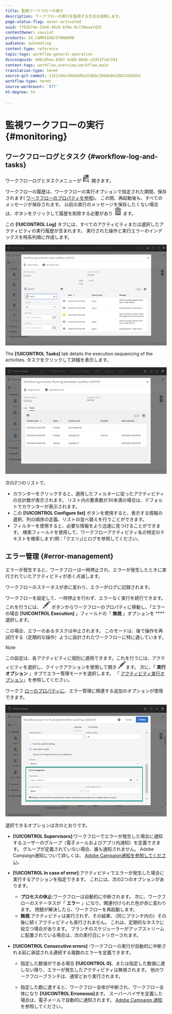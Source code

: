```yaml
---
title: 監視ワークフローの実行
description: ワークフローの実行を監視する方法を説明します。
page-status-flag: never-activated
uuid: ff02b74e-53e8-49c6-bf8e-0c729eaa7d25
contentOwner: sauviat
products: SG_CAMPAIGN/STANDARD
audience: automating
content-type: reference
topic-tags: workflow-general-operation
discoiquuid: 906c85ea-83b7-4268-86da-cd353f1dc591
context-tags: workflow,overview;workflow,main
translation-type: tm+mt
source-git-commit: 1321c84c49de6d9a318bbc5bb8a0e28b332d2b5d
workflow-type: tm+mt
source-wordcount: '577'
ht-degree: 5%

---
```



# 監視ワークフローの実行 {#monitoring}

## ワークフローログとタスク {#workflow-log-and-tasks}

ワークフローログとタスクメニューが ![](assets/printpreview_darkgrey-24px.png) 開きます。

ワークフローの履歴は、ワークフローの実行オプションで指定された期間、保存されます( [ワークフローのプロパティを参照](../../automating/using/managing-execution-options.md))。 この間、再起動後も、すべてのメッセージが保存されます。 以前の実行のメッセージを保存したくない場合は、ボタンをクリックして履歴を削除する必要があり ![](assets/delete_darkgrey-24px.png) ます。

この **[!UICONTROL Log]** タブには、すべてのアクティビティまたは選択したアクティビティの実行履歴が含まれます。 実行された操作と実行エラーのインデックスを時系列順に作成します。

![](assets/wkf_execution_4.png)

The **[!UICONTROL Tasks]** tab details the execution sequencing of the activities. タスクをクリックして詳細を表示します。

![](assets/wkf_execution_5.png)

次の2つのリストで、

* カウンターをクリックすると、適用したフィルターに従ったアクティビティの合計数が表示されます。 リスト内の要素数が30未満の場合は、デフォルトでカウンターが表示されます。
* この **[!UICONTROL Configure list]** ボタンを使用すると、表示する情報の選択、列の順序の定義、リストの並べ替えを行うことができます。
* フィルターを使用すると、必要な情報をより迅速に見つけることができます。 検索フィールドを使用して、ワークフローアクティビティ名の特定のテキストを検索します(例：「クエリ」)とログを参照してください。

## エラー管理 {#error-management}

エラーが発生すると、ワークフローは一時停止され、エラーが発生したときに実行されていたアクティビティが赤く点滅します。

ワークフローのステータスが赤に変わり、エラーがログに記録されます。

ワークフローを設定して、一時停止を行わず、エラーなく実行を続行できます。 これを行うには、 ![](assets/edit_darkgrey-24px.png) ボタンからワークフローのプロパティに移動し、「エラーの場合 **[!UICONTROL Execution]** 」フィールドの「 **無視** 」オプションを **** 選択します。

この場合、エラーのあるタスクは中止されます。 このモードは、後で操作を再試行する（定期的な操作）ように設計されたワークフローに特に適しています。

>[!NOTE]
>
>この設定は、各アクティビティに個別に適用できます。これを行うには、アクティビティを選択し、クイックアクションを使用して開き ![](assets/edit_darkgrey-24px.png)ます。 次に、「 **実行オプション** 」タブでエラー管理モードを選択します。 「 [アクティビティ実行オプション](../../automating/using/activity-properties.md)」を参照してください。

ワークフ [ローのプロパティに](../../automating/using/managing-execution-options.md)、エラー管理に関連する追加のオプションが使用できます。

![](assets/wkf_execution_error.png)

選択できるオプションは次のとおりです。

* **[!UICONTROL Supervisors]**:ワークフローでエラーが発生した場合に通知するユーザーのグループ（電子メールおよびアプリ内通知）を定義できます。 グループが定義されていない場合、誰も通知されません。 Adobe Campaign通知について詳しくは、 [Adobe Campaign通知を参照してください](../../administration/using/sending-internal-notifications.md)。

* **[!UICONTROL In case of error]**:アクティビティでエラーが発生した場合に実行するアクションを指定できます。 これには、次の2つのオプションがあります。

   * **プロセスの休止**:ワークフローは自動的に中断されます。 次に、ワークフローのステータスが「 **エラー** 」になり、関連付けられた色が赤に変わります。 問題が解決したら、ワークフローを再起動します。
   * **無視**:アクティビティは実行されず、その結果、（同じブランチ内の）その後に続くアクティビティも実行されません。 これは、定期的なタスクに役立つ場合があります。 ブランチのスケジューラーがアップストリームに配置されている場合は、次の実行日にトリガーされます。

* **[!UICONTROL Consecutive errors]** :ワークフローの実行が自動的に中断される前に承認される連続する複数のエラーを定義できます。

   * 指定した数値がである場合 **[!UICONTROL 0]**、または指定した数値に達しない限り、エラーが発生したアクティビティは無視されます。 他のワークフローブランチは、通常どおり実行されます。

   * 指定した数に達すると、ワークフロー全体が中断され、ワークフロー全体になり **[!UICONTROL Erroneous]**&#x200B;ます。 スーパーバイザを定義した場合は、電子メールで自動的に通知されます。  [Adobe Campaign 通知](../../administration/using/sending-internal-notifications.md)を参照してください。
